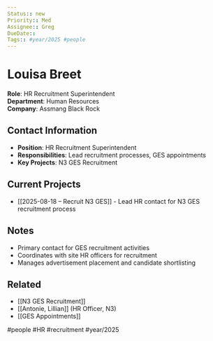 ```yaml
---
Status:: new
Priority:: Med
Assignee:: Greg
DueDate:: 
Tags:: #year/2025 #people
---
```


# Louisa Breet

**Role**: HR Recruitment Superintendent  
**Department**: Human Resources  
**Company**: Assmang Black Rock  

## Contact Information
- **Position**: HR Recruitment Superintendent
- **Responsibilities**: Lead recruitment processes, GES appointments
- **Key Projects**: N3 GES Recruitment

## Current Projects
- [[2025-08-18 – Recruit N3 GES]] - Lead HR contact for N3 GES recruitment process

## Notes
- Primary contact for GES recruitment activities
- Coordinates with site HR officers for recruitment
- Manages advertisement placement and candidate shortlisting

## Related
- [[N3 GES Recruitment]]
- [[Antonie, Lillian]] (HR Officer, N3)
- [[GES Appointments]]

#people #HR #recruitment #year/2025